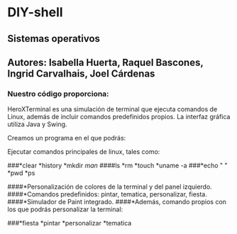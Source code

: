 # DIY-shell

## Sistemas operativos 

## Autores: Isabella Huerta, Raquel Bascones, Ingrid Carvalhais, Joel Cárdenas

### Nuestro código proporciona: 

HeroXTerminal es una simulación de terminal que ejecuta comandos de Linux, además de incluir comandos predefinidos propios. La interfaz gráfica utiliza Java y Swing.

Creamos un programa en el que podrás: 

Ejecutar comandos principales de linux, tales como:

###*clear           *history          *mkdir          *man
###*#ls              *rm               *touch          *uname -a
###*echo " "        *pwd              *ps             

####*Personalización de colores de la terminal y del panel izquierdo.
####*Comandos predefinidos: pintar, tematica, personalizar, fiesta.
####*Simulador de Paint integrado.
####*Además, comando propios con los que podrás personalizar la terminal:

###*fiesta          *pintar          *personalizar          *tematica

